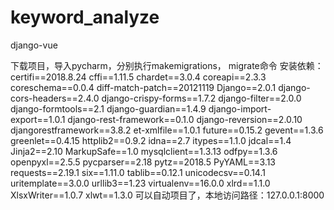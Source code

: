 # keyword_analyze
django-vue

下载项目，导入pycharm，分别执行makemigrations， migrate命令
安装依赖：
certifi==2018.8.24
cffi==1.11.5
chardet==3.0.4
coreapi==2.3.3
coreschema==0.0.4
diff-match-patch==20121119
Django==2.0.1
django-cors-headers==2.4.0
django-crispy-forms==1.7.2
django-filter==2.0.0
django-formtools==2.1
django-guardian==1.4.9
django-import-export==1.0.1
django-rest-framework==0.1.0
django-reversion==2.0.10
djangorestframework==3.8.2
et-xmlfile==1.0.1
future==0.15.2
gevent==1.3.6
greenlet==0.4.15
httplib2==0.9.2
idna==2.7
itypes==1.1.0
jdcal==1.4
Jinja2==2.10
MarkupSafe==1.0
mysqlclient==1.3.13
odfpy==1.3.6
openpyxl==2.5.5
pycparser==2.18
pytz==2018.5
PyYAML==3.13
requests==2.19.1
six==1.11.0
tablib==0.12.1
unicodecsv==0.14.1
uritemplate==3.0.0
urllib3==1.23
virtualenv==16.0.0
xlrd==1.1.0
XlsxWriter==1.0.7
xlwt==1.3.0
可以自动项目了，本地访问路径：127.0.0.1:8000
